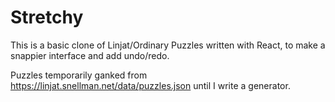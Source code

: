 Stretchy
===

This is a basic clone of Linjat/Ordinary Puzzles written with React, to make a snappier interface and add undo/redo.

Puzzles temporarily ganked from https://linjat.snellman.net/data/puzzles.json until I write a generator.
